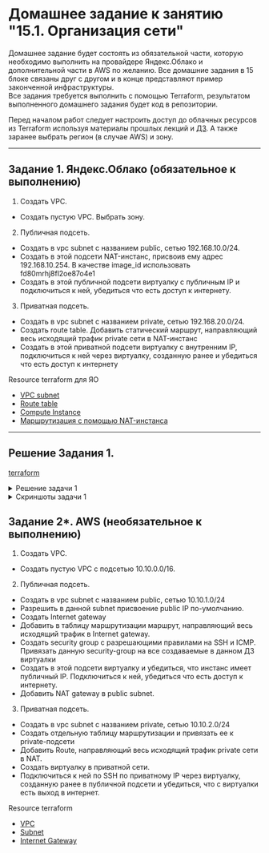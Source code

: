 # Домашнее задание к занятию "15.1. Организация сети"

Домашнее задание будет состоять из обязательной части, которую необходимо выполнить на провайдере Яндекс.Облако и дополнительной части в AWS по желанию. Все домашние задания в 15 блоке связаны друг с другом и в конце представляют пример законченной инфраструктуры.  
Все задания требуется выполнить с помощью Terraform, результатом выполненного домашнего задания будет код в репозитории. 

Перед началом работ следует настроить доступ до облачных ресурсов из Terraform используя материалы прошлых лекций и [ДЗ](https://github.com/netology-code/virt-homeworks/tree/master/07-terraform-02-syntax ). А также заранее выбрать регион (в случае AWS) и зону.

---
## Задание 1. Яндекс.Облако (обязательное к выполнению)

1. Создать VPC.
- Создать пустую VPC. Выбрать зону.
2. Публичная подсеть.
- Создать в vpc subnet с названием public, сетью 192.168.10.0/24.
- Создать в этой подсети NAT-инстанс, присвоив ему адрес 192.168.10.254. В качестве image_id использовать fd80mrhj8fl2oe87o4e1
- Создать в этой публичной подсети виртуалку с публичным IP и подключиться к ней, убедиться что есть доступ к интернету.
3. Приватная подсеть.
- Создать в vpc subnet с названием private, сетью 192.168.20.0/24.
- Создать route table. Добавить статический маршрут, направляющий весь исходящий трафик private сети в NAT-инстанс
- Создать в этой приватной подсети виртуалку с внутренним IP, подключиться к ней через виртуалку, созданную ранее и убедиться что есть доступ к интернету

Resource terraform для ЯО
- [VPC subnet](https://registry.terraform.io/providers/yandex-cloud/yandex/latest/docs/resources/vpc_subnet)
- [Route table](https://registry.terraform.io/providers/yandex-cloud/yandex/latest/docs/resources/vpc_route_table)
- [Compute Instance](https://registry.terraform.io/providers/yandex-cloud/yandex/latest/docs/resources/compute_instance)
- [Маршрутизация с помощью NAT-инстанса](https://cloud.yandex.ru/docs/vpc/tutorials/nat-instance#create-nat-instance)
---

## Решение Задания 1.

[terraform](./Terraform/)

<details>
    <summary>Решение задачи 1</summary>

```
iva@c9v:~/Documents/15 $ cat versions.tf 
terraform {
  required_providers {
    yandex = {
      source = "terraform-registry.storage.yandexcloud.net/yandex-cloud/yandex"
    }
  }

  backend "s3" {
    endpoint                    = "storage.yandexcloud.net"
    bucket                      = "neto-ingvar78"
    region                      = "us-east-1"
    key                         = "terraform.tfstate"
    skip_region_validation      = true
    skip_credentials_validation = true
  }

  required_version = ">= 1.1"
}

iva@c9v:~/Documents/15 $ terraform --version
Terraform v1.3.6
on linux_amd64
+ provider terraform-registry.storage.yandexcloud.net/yandex-cloud/yandex v0.72.0

```

```
iva@c9v:~/Documents/15 $ terraform plan

Terraform used the selected providers to generate the following execution plan. Resource actions are indicated with the following symbols:
  + create

Terraform will perform the following actions:

  # yandex_vpc_network.default will be created
  + resource "yandex_vpc_network" "default" {
      + created_at                = (known after apply)
      + default_security_group_id = (known after apply)
      + folder_id                 = (known after apply)
      + id                        = (known after apply)
      + labels                    = (known after apply)
      + name                      = "empty"
      + subnet_ids                = (known after apply)
    }

  # yandex_vpc_network.subnet_pub will be created
  + resource "yandex_vpc_network" "subnet_pub" {
      + created_at                = (known after apply)
      + default_security_group_id = (known after apply)
      + folder_id                 = (known after apply)
      + id                        = (known after apply)
      + labels                    = (known after apply)
      + name                      = "public"
      + subnet_ids                = (known after apply)
    }

  # yandex_vpc_subnet.subnet_pub will be created
  + resource "yandex_vpc_subnet" "subnet_pub" {
      + created_at     = (known after apply)
      + folder_id      = (known after apply)
      + id             = (known after apply)
      + labels         = (known after apply)
      + name           = "public"
      + network_id     = (known after apply)
      + v4_cidr_blocks = [
          + "192.168.10.0/24",
        ]
      + v6_cidr_blocks = (known after apply)
      + zone           = "ru-central1-a"
    }

Plan: 3 to add, 0 to change, 0 to destroy.

──────────────────────────────────────────────────────────────────────────────────────────────────────────────────────────────────────────────────────────────────────────────────────────────────

Note: You didn't use the -out option to save this plan, so Terraform can't guarantee to take exactly these actions if you run "terraform apply" now.
iva@c9v:~/Documents/15 $ terraform apply

Terraform used the selected providers to generate the following execution plan. Resource actions are indicated with the following symbols:
  + create

Terraform will perform the following actions:

  # yandex_vpc_network.default will be created
  + resource "yandex_vpc_network" "default" {
      + created_at                = (known after apply)
      + default_security_group_id = (known after apply)
      + folder_id                 = (known after apply)
      + id                        = (known after apply)
      + labels                    = (known after apply)
      + name                      = "empty"
      + subnet_ids                = (known after apply)
    }

  # yandex_vpc_network.subnet_pub will be created
  + resource "yandex_vpc_network" "subnet_pub" {
      + created_at                = (known after apply)
      + default_security_group_id = (known after apply)
      + folder_id                 = (known after apply)
      + id                        = (known after apply)
      + labels                    = (known after apply)
      + name                      = "public"
      + subnet_ids                = (known after apply)
    }

  # yandex_vpc_subnet.subnet_pub will be created
  + resource "yandex_vpc_subnet" "subnet_pub" {
      + created_at     = (known after apply)
      + folder_id      = (known after apply)
      + id             = (known after apply)
      + labels         = (known after apply)
      + name           = "public"
      + network_id     = (known after apply)
      + v4_cidr_blocks = [
          + "192.168.10.0/24",
        ]
      + v6_cidr_blocks = (known after apply)
      + zone           = "ru-central1-a"
    }

Plan: 3 to add, 0 to change, 0 to destroy.

Do you want to perform these actions?
  Terraform will perform the actions described above.
  Only 'yes' will be accepted to approve.

  Enter a value: yes

yandex_vpc_network.default: Creating...
yandex_vpc_network.subnet_pub: Creating...
yandex_vpc_network.default: Creation complete after 2s [id=enpsmuh4cst4c5te366s]
yandex_vpc_network.subnet_pub: Creation complete after 2s [id=enp54lgte3ti0o2rcplb]
yandex_vpc_subnet.subnet_pub: Creating...
yandex_vpc_subnet.subnet_pub: Creation complete after 1s [id=e9bkqkj8v31qhdutal2d]

Apply complete! Resources: 3 added, 0 changed, 0 destroyed.

```

```

iva@c9v:~/Documents/15 $ terraform plan

Terraform used the selected providers to generate the following execution plan. Resource actions are indicated with the following symbols:
  + create

Terraform will perform the following actions:

  # yandex_compute_instance.natgw will be created
  + resource "yandex_compute_instance" "natgw" {
      + allow_stopping_for_update = true
      + created_at                = (known after apply)
      + folder_id                 = (known after apply)
      + fqdn                      = (known after apply)
      + hostname                  = "ngw.netology.yc"
      + id                        = (known after apply)
      + metadata                  = {
          + "user-data" = <<-EOT
                #cloud-config
                users:
                  - name: ansible
                    groups: sudo
                    shell: /bin/bash
                    sudo: ['ALL=(ALL) NOPASSWD:ALL']
                    ssh-authorized-keys:
                      - ssh-rsa AAAAB3NzaC1yc2EAAAADAQABAAACAQCoIlqTa8IYoXlkfdGZroeEOf<cut>
                
            EOT
        }
      + name                      = "natgw"
      + network_acceleration_type = "standard"
      + platform_id               = "standard-v3"
      + service_account_id        = (known after apply)
      + status                    = (known after apply)
      + zone                      = "ru-central1-a"

      + boot_disk {
          + auto_delete = true
          + device_name = (known after apply)
          + disk_id     = (known after apply)
          + mode        = (known after apply)

          + initialize_params {
              + block_size  = (known after apply)
              + description = (known after apply)
              + image_id    = "fd80mrhj8fl2oe87o4e1"
              + name        = "natgw254"
              + size        = 10
              + snapshot_id = (known after apply)
              + type        = "network-hdd"
            }
        }

      + network_interface {
          + index              = (known after apply)
          + ip_address         = "192.168.10.254"
          + ipv4               = true
          + ipv6               = (known after apply)
          + ipv6_address       = (known after apply)
          + mac_address        = (known after apply)
          + nat                = true
          + nat_ip_address     = (known after apply)
          + nat_ip_version     = (known after apply)
          + security_group_ids = (known after apply)
          + subnet_id          = (known after apply)
        }

      + placement_policy {
          + placement_group_id = (known after apply)
        }

      + resources {
          + core_fraction = 20
          + cores         = 2
          + memory        = 1
        }

      + scheduling_policy {
          + preemptible = true
        }
    }

  # yandex_vpc_network.default will be created
  + resource "yandex_vpc_network" "default" {
      + created_at                = (known after apply)
      + default_security_group_id = (known after apply)
      + folder_id                 = (known after apply)
      + id                        = (known after apply)
      + labels                    = (known after apply)
      + name                      = "empty"
      + subnet_ids                = (known after apply)
    }

  # yandex_vpc_network.subnet_pub will be created
  + resource "yandex_vpc_network" "subnet_pub" {
      + created_at                = (known after apply)
      + default_security_group_id = (known after apply)
      + folder_id                 = (known after apply)
      + id                        = (known after apply)
      + labels                    = (known after apply)
      + name                      = "public"
      + subnet_ids                = (known after apply)
    }

  # yandex_vpc_subnet.subnet_pub will be created
  + resource "yandex_vpc_subnet" "subnet_pub" {
      + created_at     = (known after apply)
      + folder_id      = (known after apply)
      + id             = (known after apply)
      + labels         = (known after apply)
      + name           = "public"
      + network_id     = (known after apply)
      + v4_cidr_blocks = [
          + "192.168.10.0/24",
        ]
      + v6_cidr_blocks = (known after apply)
      + zone           = "ru-central1-a"
    }

Plan: 4 to add, 0 to change, 0 to destroy.

──────────────────────────────────────────────────────────────────────────────────────────────────────────────────────────────────────────────────────────────────────────────────────────────────

Note: You didn't use the -out option to save this plan, so Terraform can't guarantee to take exactly these actions if you run "terraform apply" now.


iva@c9v:~ $ ssh ansible@51.250.0.159
Welcome to Ubuntu 18.04.1 LTS (GNU/Linux 4.15.0-29-generic x86_64)

 * Documentation:  https://help.ubuntu.com
 * Management:     https://landscape.canonical.com
 * Support:        https://ubuntu.com/advantage

New release '20.04.5 LTS' available.
Run 'do-release-upgrade' to upgrade to it.



#################################################################
This instance runs Yandex.Cloud Marketplace product
Please wait while we configure your product...

Documentation for Yandex Cloud Marketplace images available at https://cloud.yandex.ru/docs

#################################################################

Last login: Sun Dec 18 21:53:33 2022 from 95.31.137.252
To run a command as administrator (user "root"), use "sudo <command>".
See "man sudo_root" for details.

ansible@ngw:~$ ping google.com
PING google.com (172.217.169.206) 56(84) bytes of data.
64 bytes from sof02s34-in-f14.1e100.net (172.217.169.206): icmp_seq=1 ttl=61 time=65.6 ms
64 bytes from sof02s34-in-f14.1e100.net (172.217.169.206): icmp_seq=2 ttl=61 time=65.4 ms
64 bytes from sof02s34-in-f14.1e100.net (172.217.169.206): icmp_seq=3 ttl=61 time=65.3 ms
64 bytes from sof02s34-in-f14.1e100.net (172.217.169.206): icmp_seq=4 ttl=61 time=65.3 ms
^C
--- google.com ping statistics ---
4 packets transmitted, 4 received, 0% packet loss, time 3004ms
rtt min/avg/max/mdev = 65.334/65.435/65.602/0.101 ms
ansible@ngw:~$ 

```

```
va@c9v:~ $ ssh ansible@51.250.65.175
Welcome to Ubuntu 18.04.1 LTS (GNU/Linux 4.15.0-29-generic x86_64)

 * Documentation:  https://help.ubuntu.com
 * Management:     https://landscape.canonical.com
 * Support:        https://ubuntu.com/advantage

New release '20.04.5 LTS' available.
Run 'do-release-upgrade' to upgrade to it.



#################################################################
This instance runs Yandex.Cloud Marketplace product
Please wait while we configure your product...

Documentation for Yandex Cloud Marketplace images available at https://cloud.yandex.ru/docs

#################################################################

To run a command as administrator (user "root"), use "sudo <command>".
See "man sudo_root" for details.

ansible@ngw:~$ cd .ssh/
ansible@ngw:~/.ssh$ chmod 600 id_rsa*
ansible@ngw:~/.ssh$ ssh ansible@192.168.20.17
The authenticity of host '192.168.20.17 (192.168.20.17)' can't be established.
ECDSA key fingerprint is SHA256:K2n0oHXHiNL8lg/fCa0NOl/ZAH7ab09FKbBIHa6bKG8.
Are you sure you want to continue connecting (yes/no)? yes
Warning: Permanently added '192.168.20.17' (ECDSA) to the list of known hosts.
[ansible@private ~]$ ping ya.ru
PING ya.ru (87.250.250.242) 56(84) bytes of data.
64 bytes from ya.ru (87.250.250.242): icmp_seq=1 ttl=56 time=25.8 ms
64 bytes from ya.ru (87.250.250.242): icmp_seq=2 ttl=56 time=3.88 ms
64 bytes from ya.ru (87.250.250.242): icmp_seq=3 ttl=56 time=3.85 ms
64 bytes from ya.ru (87.250.250.242): icmp_seq=4 ttl=56 time=3.79 ms
64 bytes from ya.ru (87.250.250.242): icmp_seq=5 ttl=56 time=3.82 ms
^C
--- ya.ru ping statistics ---
5 packets transmitted, 5 received, 0% packet loss, time 4007ms
rtt min/avg/max/mdev = 3.791/8.237/25.843/8.803 ms
[ansible@private ~]$ ip route
default via 192.168.20.1 dev eth0 proto dhcp metric 100 
192.168.20.0/24 dev eth0 proto kernel scope link src 192.168.20.17 metric 100 
[ansible@private ~]$ ifconfig
eth0: flags=4163<UP,BROADCAST,RUNNING,MULTICAST>  mtu 1500
        inet 192.168.20.17  netmask 255.255.255.0  broadcast 192.168.20.255
        inet6 fe80::d20d:62ff:feb5:d47d  prefixlen 64  scopeid 0x20<link>
        ether d0:0d:62:b5:d4:7d  txqueuelen 100000  (Ethernet)
        RX packets 412  bytes 38388 (37.4 KiB)
        RX errors 0  dropped 0  overruns 0  frame 0
        TX packets 422  bytes 37029 (36.1 KiB)
        TX errors 0  dropped 0 overruns 0  carrier 0  collisions 0

lo: flags=73<UP,LOOPBACK,RUNNING>  mtu 65536
        inet 127.0.0.1  netmask 255.0.0.0
        inet6 ::1  prefixlen 128  scopeid 0x10<host>
        loop  txqueuelen 1000  (Local Loopback)
        RX packets 70  bytes 6048 (5.9 KiB)
        RX errors 0  dropped 0  overruns 0  frame 0
        TX packets 70  bytes 6048 (5.9 KiB)
        TX errors 0  dropped 0 overruns 0  carrier 0  collisions 0

[ansible@private ~]$ exit
logout
Connection to 192.168.20.17 closed.
ansible@ngw:~/.ssh$ exit

```
</details>



<details>
    <summary>Скриншоты задачи 1</summary>


![](./img/Route-to-nat.png)

![](./img/Route-to-nat-yc01.png)

![](./img/Route-to-nat-yc.png)


</details>



## Задание 2*. AWS (необязательное к выполнению)

1. Создать VPC.
- Cоздать пустую VPC с подсетью 10.10.0.0/16.
2. Публичная подсеть.
- Создать в vpc subnet с названием public, сетью 10.10.1.0/24
- Разрешить в данной subnet присвоение public IP по-умолчанию. 
- Создать Internet gateway 
- Добавить в таблицу маршрутизации маршрут, направляющий весь исходящий трафик в Internet gateway.
- Создать security group с разрешающими правилами на SSH и ICMP. Привязать данную security-group на все создаваемые в данном ДЗ виртуалки
- Создать в этой подсети виртуалку и убедиться, что инстанс имеет публичный IP. Подключиться к ней, убедиться что есть доступ к интернету.
- Добавить NAT gateway в public subnet.
3. Приватная подсеть.
- Создать в vpc subnet с названием private, сетью 10.10.2.0/24
- Создать отдельную таблицу маршрутизации и привязать ее к private-подсети
- Добавить Route, направляющий весь исходящий трафик private сети в NAT.
- Создать виртуалку в приватной сети.
- Подключиться к ней по SSH по приватному IP через виртуалку, созданную ранее в публичной подсети и убедиться, что с виртуалки есть выход в интернет.

Resource terraform
- [VPC](https://registry.terraform.io/providers/hashicorp/aws/latest/docs/resources/vpc)
- [Subnet](https://registry.terraform.io/providers/hashicorp/aws/latest/docs/resources/subnet)
- [Internet Gateway](https://registry.terraform.io/providers/hashicorp/aws/latest/docs/resources/internet_gateway)
